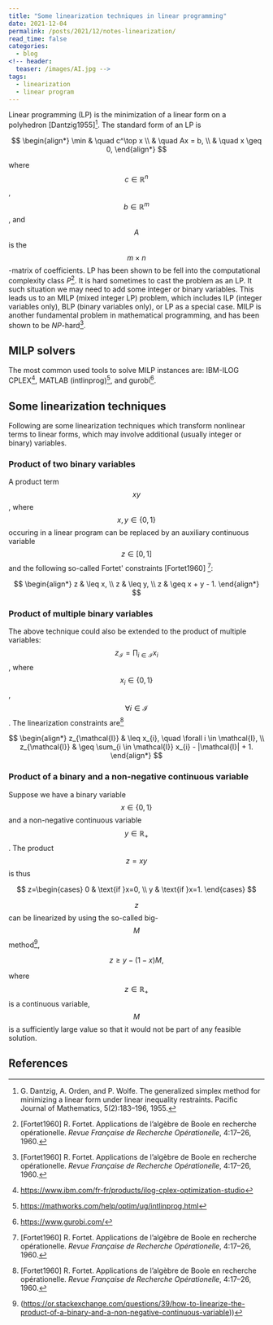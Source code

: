 ```yaml
---
title: "Some linearization techniques in linear programming"
date: 2021-12-04
permalink: /posts/2021/12/notes-linearization/ 
read_time: false
categories:
  - blog
<!-- header:
  teaser: /images/AI.jpg -->
tags:
  - linearization
  - linear program
---
```



Linear programming (LP) is the minimization of a linear form on a polyhedron [Dantzig1955][^1]. The standard form of an LP is

$$
\begin{align*}
\min & \quad c^\top x \\
     & \quad Ax = b, \\
     & \quad x \geq 0,
\end{align*}
$$

where $$c \in \mathbb{R}^n$$, $$b \in \mathbb{R}^m$$, and $$A$$ is the $$m{\times}n$$-matrix of coefficients. LP has been shown to be fell into the computational complexity class *P*[^2]. It is hard sometimes to cast the problem as an LP. It such situation we may need to add some integer or binary variables. This leads us to an MILP (mixed integer LP) problem, which includes ILP (integer variables only), BLP (binary variables only), or LP as a special case. MILP is another fundamental problem in mathematical programming, and has been shown to be *NP*-hard[^2].  

## MILP solvers
The most common used tools to solve MILP instances are: IBM-ILOG CPLEX[^3], MATLAB (intlinprog)[^4], and gurobi[^5]. 

## Some linearization techniques
Following are some linearization techniques which transform nonlinear terms to linear forms, which may involve additional (usually integer or binary) variables.

### Product of two binary variables
A product term $$xy$$, where $$x,y \in \{0,1\}$$ occuring in a linear program can be replaced by an auxiliary continuous variable $$z \in [0,1]$$ and the following so-called Fortet' constraints [Fortet1960] [^2]:

$$
\begin{align*}
z & \leq x, \\
z & \leq y, \\
z & \geq x + y - 1.
\end{align*}
$$

### Product of multiple binary variables
The above technique could also be extended to the product of multiple variables: $$z_\mathcal{I} = \prod_{i \in \mathcal{I}} x_i$$, where $$x_i \in \{0,1\}$$, $$\forall i \in \mathcal{I}$$. The linearization constraints are[^2]

$$
\begin{align*}
z_{\mathcal{I}} & \leq x_{i}, \quad \forall i \in \mathcal{I}, \\
z_{\mathcal{I}} & \geq \sum_{i \in \mathcal{I}} x_{i} - |\mathcal{I}| + 1.
\end{align*}
$$

### Product of a binary and a non-negative continuous variable

Suppose we have a binary variable $$x \in \{0,1\}$$ and a non-negative continuous variable $$y \in \mathbb{R_+}$$. The product $$z = xy$$ is thus

$$
z=\begin{cases}
0 & \text{if }x=0, \\
y & \text{if }x=1.
\end{cases}
$$

$$z$$ can be linearized by using the so-called big-$$M$$ method[^6],

$$
z \geq y - (1-x)M,
$$

where $$z \in \mathbb{R_+}$$ is a continuous variable, $$M$$ is a sufficiently large value so that it would not be part of any feasible solution.


## References
[^1]: G. Dantzig, A. Orden, and P. Wolfe. The generalized simplex method for minimizing a linear form under linear inequality restraints. Pacific Journal of Mathematics, 5(2):183–196, 1955.

[^2]: [Fortet1960] R. Fortet. Applications de l’algèbre de Boole en recherche opérationelle. *Revue Française de Recherche Opérationelle*, 4:17–26, 1960.

[^3]: https://www.ibm.com/fr-fr/products/ilog-cplex-optimization-studio

[^4]: https://mathworks.com/help/optim/ug/intlinprog.html

[^5]: https://www.gurobi.com/

[^6]: (https://or.stackexchange.com/questions/39/how-to-linearize-the-product-of-a-binary-and-a-non-negative-continuous-variable))

